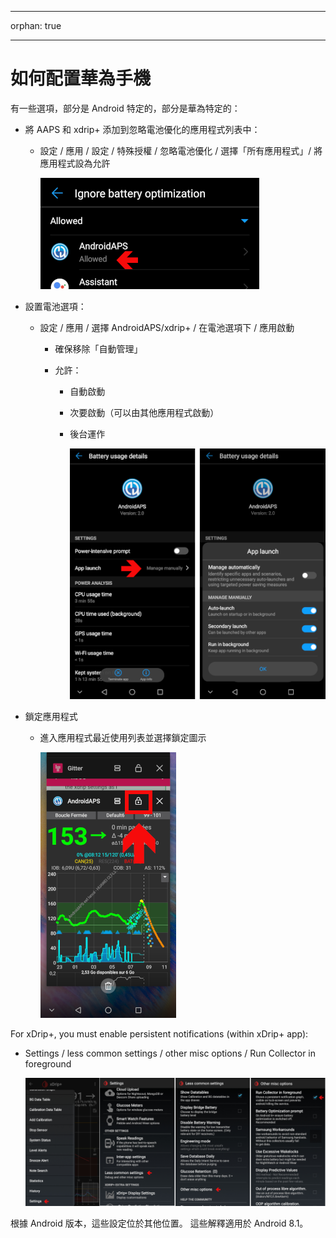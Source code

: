 * * *

orphan: true

* * *

# 如何配置華為手機

有一些選項，部分是 Android 特定的，部分是華為特定的：

* 將 AAPS 和 xdrip+ 添加到忽略電池優化的應用程式列表中：
  
  * 設定 / 應用 / 設定 / 特殊授權 / 忽略電池優化 / 選擇「所有應用程式」/ 將應用程式設為允許
    
    ![華為 - 忽略電池優化](../images/Huawei_BatteryOptimization.png)

* 設置電池選項：
  
  * 設定 / 應用 / 選擇 AndroidAPS/xdrip+ / 在電池選項下 / 應用啟動
    
    * 確保移除「自動管理」
    * 允許：
      
      * 自動啟動
      * 次要啟動（可以由其他應用程式啟動）
      * 後台運作
        
        ![華為 - 電池選項](../images/Huawei_BatteryOptions.png)

* 鎖定應用程式
  
  * 進入應用程式最近使用列表並選擇鎖定圖示
    
    ![華為 - 鎖定應用程式](../images/Huawei_LockApp.png)

For xDrip+, you must enable persistent notifications (within xDrip+ app):

* Settings / less common settings / other misc options / Run Collector in foreground
  
  ![xdrip+ 設定 - 在前台運作收集器](../images/xdrip_collector_foreground.png)

根據 Android 版本，這些設定位於其他位置。 這些解釋適用於 Android 8.1。